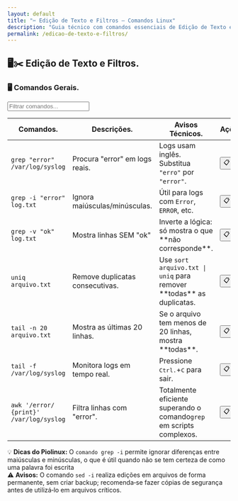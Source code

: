 ```yaml
---
layout: default
title: "✂️ Edição de Texto e Filtros — Comandos Linux"
description: "Guia técnico com comandos essenciais de Edição de Texto e Filtros. Copie, cole e use direto no terminal. Organizado por edição de texto e filtros."
permalink: /edicao-de-texto-e-filtros/
---
```



<section>


<h2>🖥✂️ Edição de Texto e Filtros.</h2>


<h3>🖥 Comandos Gerais.</h3>


<input type="text" oninput="filtrarLinhas(this.value)" placeholder="Filtrar comandos...">
<script>
function filtrarLinhas(termo) {
  const linhas = document.querySelectorAll('tbody tr');
  linhas.forEach(linha => {
    linha.style.display = linha.textContent.toLowerCase().includes(termo.toLowerCase()) ? '' : 'none';
  });
}
</script>
<div class="table-container">
<table class="evergreen-table">
  <thead>
    <tr>
      <th>Comandos.</th>
      <th>Descrições.</th>
      <th>Avisos Técnicos.</th>
      <th>Ações.</th>
    </tr>
  </thead>
  <tbody>
    <tr>
      <td data-label="Comando"><code>grep "error" /var/log/syslog</code></td>
      <td data-label="Descrição">Procura "error" em logs reais.</td>
      <td data-label="Aviso Técnico">Logs usam inglês. Substitua <code>"erro"</code> por <code>"error"</code>.</td>
      <td data-label="Ação"><button class="copy-btn" data-command="grep &quot;error&quot; /var/log/syslog">📋</button></td>
    </tr>
    <tr>
      <td data-label="Comando"><code>grep -i "error" log.txt</code></td>
      <td data-label="Descrição">Ignora maiúsculas/minúsculas.</td>
      <td data-label="Aviso Técnico">Útil para logs com <code>Error</code>, <code>ERROR</code>, etc.</td>
      <td data-label="Ação"><button class="copy-btn" data-command="grep -i &quot;error&quot; log.txt">📋</button></td>
    </tr>
    <tr>
      <td data-label="Comando"><code>grep -v "ok" log.txt</code></td>
      <td data-label="Descrição">Mostra linhas SEM "ok"</td>
      <td data-label="Aviso Técnico">Inverte a lógica: só mostra o que **não corresponde**.</td>
      <td data-label="Ação"><button class="copy-btn" data-command="grep -v &quot;ok&quot; log.txt">📋</button></td>
    </tr>
    <tr>
      <td data-label="Comando"><code>uniq arquivo.txt</code></td>
      <td data-label="Descrição">Remove duplicatas consecutivas.</td>
      <td data-label="Aviso Técnico">Use <code>sort arquivo.txt | uniq</code> para remover **todas** as duplicatas.</td>
      <td data-label="Ação"><button class="copy-btn" data-command="sort arquivo.txt | uniq">📋</button></td>
    </tr>
    <tr>
      <td data-label="Comando"><code>tail -n 20 arquivo.txt</code></td>
      <td data-label="Descrição">Mostra as últimas 20 linhas.</td>
      <td data-label="Aviso Técnico">Se o arquivo tem menos de 20 linhas, mostra **todas**.</td>
      <td data-label="Ação"><button class="copy-btn" data-command="tail -n 20 arquivo.txt">📋</button></td>
    </tr>
    <tr>
      <td data-label="Comando"><code>tail -f /var/log/syslog</code></td>
      <td data-label="Descrição">Monitora logs em tempo real.</td>
      <td data-label="Aviso Técnico">Pressione <kbd>Ctrl.</kbd>+<kbd>C</kbd> para sair.</td>
      <td data-label="Ação"><button class="copy-btn" data-command="tail -f /var/log/syslog">📋</button></td>
    </tr>
    <tr>
      <td data-label="Comando"><code>awk '/error/ {print}' /var/log/syslog</code></td>
      <td data-label="Descrição">Filtra linhas com "error".</td>
      <td data-label="Aviso Técnico">Totalmente eficiente superando o comando<code>grep</code> em scripts complexos.</td>
      <td data-label="Ação"><button class="copy-btn" data-command="awk &#39;/error/ {print}&#39; /var/log/syslog">📋</button></td>
    </tr>
  </tbody>
</table>
</div>


<div class="dica-final">
  💡 <strong>Dicas do Piolinux:</strong> O <code>comando grep -i</code> permite ignorar diferenças entre maiúsculas e minúsculas, o que é útil quando não se tem certeza de como uma palavra foi escrita
</div>
<div class="aviso-final">
  ⚠️ <strong>Avisos:</strong> O comando <code>sed -i</code> realiza edições em arquivos de forma permanente, sem criar backup; recomenda‑se fazer cópias de segurança antes de utilizá‑lo em arquivos críticos.

</div>


</section>

